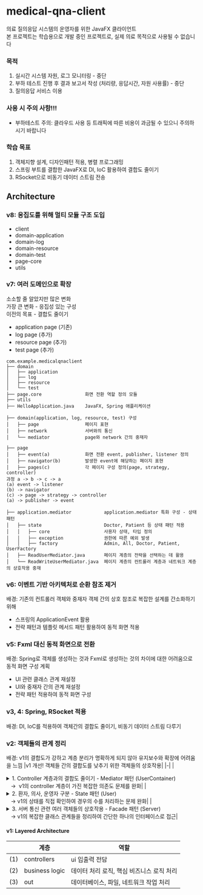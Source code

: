 # medical-qna-client
의료 질의응답 시스템의 운영자를 위한 JavaFX 클라이언트
<br> 본 프로젝트는 학습용으로 개발 중인 프로젝트로, 실제 의료 목적으로 사용될 수 없습니다 

### 목적
1. 실시간 시스템 자원, 로그 모니터링 - 중단 
2. 부하 테스트 진행 후 결과 보고서 작성 (처리량, 응답시간, 자원 사용률) - 중단  
3. 질의응답 서비스 이용

### 사용 시 주의 사항!!!
- 부하테스트 주의: 클라우드 사용 등 트래픽에 따른 비용이 과금될 수 있으니 주의하시기 바랍니다 

### 학습 목표
1. 객체지향 설계, 디자인패턴 적용, 병렬 프로그래밍
2. 스프링 부트를 결합한 JavaFX로 DI, IoC 활용하여 결합도 줄이기
3. RSocket으로 비동기 데이터 스트림 전송  

## Architecture
### v8: 응집도를 위해 멀티 모듈 구조 도입
- client
- domain-application
- domain-log
- domain-resource
- domain-test
- page-core
- utils

### v7: 여러 도메인으로 확장
소소할 줄 알았지만 많은 변화
<br> 가장 큰 변화 - 응집성 있는 구성 
<br> 이전의 목표 - 결합도 줄이기 
- application page (기존)
- log page (추가)
- resource page (추가)
- test page (추가)
```
com.example.medicalqnaclient
├── domain 
│   ├── application
│   ├── log
│   ├── resource
│   └── test
├── page.core                화면 전환 역할 정의 모듈 
├── utils
├── HelloApplication.java    JavaFX, Spring 애플리케이션 
```
```
├── domain(application, log, resource, test) 구성 
│   ├── page                 페이지 표현
│   ├── network              서버와의 통신 
│   └── mediator             page와 network 간의 중재자
```
```
├── page
│   ├── event(a)             화면 전환 event, publisher, listener 정의  
│   ├── navigator(b)         발생한 event에 해당하는 페이지 표현  
│   ├── pages(c)             각 페이지 구성 정의(page, strategy, controller)
과정 a -> b -> c -> a
(a) event -> listener 
(b) -> navigator 
(c) -> page -> strategy -> controller 
(a) -> publisher -> event
```
```
├── application.mediator            application.mediator 특화 구성 - 상태 패턴  
│   ├── state                       Doctor, Patient 등 상태 패턴 적용 
│   │   ├── core                    사용자 상태, 타입 정의
│   │   ├── exception               권한에 따른 예외 발생 
│   │   ├── factory                 Admin, All, Doctor, Patient, UserFactory
│   ├── ReadUserMediator.java       페이지 계층의 전략을 선택하는 데 활용  
│   └── ReadWriteUserMediator.java  페이지 계층의 컨트롤러 계층과 네트워크 계층의 상호작용 중재 
```

### v6: 이벤트 기반 아키텍처로 순환 참조 제거 
배경: 기존의 컨트롤러 객체와 중재자 객체 간의 상호 참조로 복잡한 설계를 간소화하기 위해 
- 스프링의 ApplicationEvent 활용 
- 전략 패턴과 템플릿 메서드 패턴 활용하여 동적 화면 적용

### v5: Fxml 대신 동적 화면으로 전환 
배경: Spring로 객체를 생성하는 것과 Fxml로 생성하는 것의 차이에 대한 어려움으로 동적 화면 구성 계획
- UI 관련 클래스 관계 재설정 
- UI와 중재자 간의 관계 재설정
- 전략 패턴 적용하여 동적 화면 구성  

### v3, 4: Spring, RSocket 적용
배경: DI, IoC를 적용하여 객체간의 결합도 줄이기, 비동기 데이터 스트림 다루기  

### v2: 객체들의 관계 정리 
배경: v1의 결합도가 강하고 계층 분리가 명확하게 되지 않아 유지보수와 확장에 어려움을 느낌
|v1 개선! 객체들 간의 결합도를 낮추기 위한 객체들의 상호작용|
|-|
|<details><summary>1. Controller 계층과의 결합도 줄이기 - Mediator 패턴 (UserContainer)</summary><br>- controller 계층은 화면 입출력 역할에 집중<br>- controller 계층은 오직 UserContainer 객체와 상호작용 <br>- UserContainer가 controller 계층과 비즈니스 로직 클래스들의 상호작용을 중재 </details> &nbsp;&nbsp;&nbsp;&rarr;&nbsp; v1의 controller 계층이 가진 복잡한 의존도 문제를 완화|
|<details><summary>2. 환자, 의사, 운영자 구분 - State 패턴 (User)</summary><br>- 각 상태들(환자, 의사, 운영자)은 User 인터페이스 구현<br>- UserContainer가 상태 관리 </details> &nbsp;&nbsp;&nbsp;&rarr; v1의 상태를 직접 확인하여 경우의 수를 처리하는 문제 완화|
|<details><summary>3. 서버 통신 관련 여러 객체들의 상호작용 - Facade 패턴 (Server)</summary><br>- Server는 단일 인터페이스로, 복잡한 클래스들의 관계를 하나의 서브 시스템으로 추상화 </details> &nbsp;&nbsp;&nbsp;&rarr; v1의 복잡한 클래스 관계들을 정리하여 간단한 하나의 인터페이스로 접근|

#### v1: Layered Architecture
| |계층|역할|
|-|-|-|
|(1)|controllers|ui 입출력 전담|
|(2)|business logic|데이터 처리 로직, 핵심 비즈니스 로직 처리|
|(3)|out|데이터베이스, 파일, 네트워크 작업 처리|

